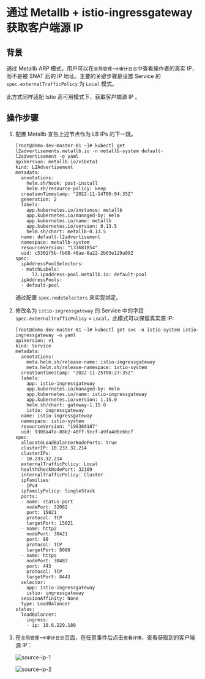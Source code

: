 # 通过 Metallb + istio-ingressgateway 获取客户端源 IP

## 背景

通过 Metallb ARP 模式，用户可以在`全局管理`—>`审计日志`中查看操作者的真实 IP，而不是被 SNAT 后的 IP 地址。主要的关键步骤是设置 Service 的 `spec.externalTrafficPolicy` 为 `Local` 模式。

此方式同样适配 Istio 高可用模式下，获取客户端源 IP 。

## 操作步骤

1. 配置 Metallb 宣告上述节点作为 LB IPs 的下一跳。

    ```shell
    [root@demo-dev-master-01 ~]# kubectl get l2advertisements.metallb.io -n metallb-system default-l2advertisement -o yaml
    apiVersion: metallb.io/v1beta1
    kind: L2Advertisement
    metadata:
      annotations:
        helm.sh/hook: post-install
        helm.sh/resource-policy: keep
      creationTimestamp: "2022-11-14T06:04:35Z"
      generation: 2
      labels:
        app.kubernetes.io/instance: metallb
        app.kubernetes.io/managed-by: Helm
        app.kubernetes.io/name: metallb
        app.kubernetes.io/version: 0.13.5
        helm.sh/chart: metallb-0.13.5
      name: default-l2advertisement
      namespace: metallb-system
      resourceVersion: "133681854"
      uid: c5301f5b-fb08-40ae-8a22-2b03e129a092
    spec:
      ipAddressPoolSelectors:
      - matchLabels:
          l2.ipaddress-pool.metallb.io: default-pool
      ipAddressPools:
      - default-pool
    ```

    通过配置 `spec.nodeSelectors` 来实现绑定。

2. 修改名为 `istio-ingressgateway` 的 Service 中的字段 `spec.externalTrafficPolicy` = `Local`，此模式可以保留真实源 IP:

    ```shell
    [root@demo-dev-master-01 ~]# kubectl get svc -n istio-system istio-ingressgateway -o yaml
    apiVersion: v1
    kind: Service
    metadata:
      annotations:
        meta.helm.sh/release-name: istio-ingressgateway
        meta.helm.sh/release-namespace: istio-system
      creationTimestamp: "2022-11-25T08:27:35Z"
      labels:
        app: istio-ingressgateway
        app.kubernetes.io/managed-by: Helm
        app.kubernetes.io/name: istio-ingressgateway
        app.kubernetes.io/version: 1.15.0
        helm.sh/chart: gateway-1.15.0
        istio: ingressgateway
      name: istio-ingressgateway
      namespace: istio-system
      resourceVersion: "198389187"
      uid: 9308a4fa-88b2-48ff-9ccf-a9fa4d6c6bcf
    spec:
      allocateLoadBalancerNodePorts: true
      clusterIP: 10.233.32.214
      clusterIPs:
      - 10.233.32.214
      externalTrafficPolicy: Local
      healthCheckNodePort: 32109
      internalTrafficPolicy: Cluster
      ipFamilies:
      - IPv4
      ipFamilyPolicy: SingleStack
      ports:
      - name: status-port
        nodePort: 32082
        port: 15021
        protocol: TCP
        targetPort: 15021
      - name: http2
        nodePort: 30421
        port: 80
        protocol: TCP
        targetPort: 8080
      - name: https
        nodePort: 30483
        port: 443
        protocol: TCP
        targetPort: 8443
      selector:
        app: istio-ingressgateway
        istio: ingressgateway
      sessionAffinity: None
      type: LoadBalancer
    status:
      loadBalancer:
        ingress:
        - ip: 10.6.229.180
    ```

3. 在`全局管理`—>`审计日志`页面，在任意事件后点击`查看详情`，查看获取到的客户端源 IP：

    ![source-ip-1](https://docs.daocloud.io/daocloud-docs-images/docs/network/images/source-ip-1.png)

    ![source-ip-2](https://docs.daocloud.io/daocloud-docs-images/docs/network/images/source-ip-2.png)

